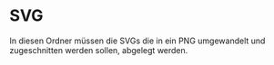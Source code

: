# SVG
In diesen Ordner müssen die SVGs die in ein PNG umgewandelt und zugeschnitten werden sollen, abgelegt werden.